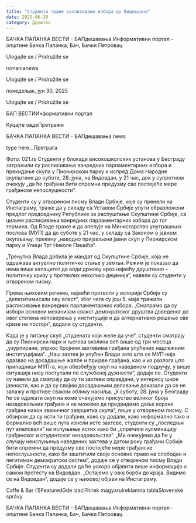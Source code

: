 ```yaml
---
title: "Студенти траже расписивање избора до Видовдана"
date: 2025-06-30
category: Друштво
---
```


БАЧКА ПАЛАНКА ВЕСТИ - БАПдешавања Информативни портал - општине Бачка Паланка, Бач, Бачки Петровац

Ulogujte se / Pridružite se

romanianews

Ulogujte se / Pridružite se

понедељак, јун 30, 2025

Ulogujte se / Pridružite se

БАП ВЕСТИИнформативни портал

Куцајте овдеПретражи

БАЧКА ПАЛАНКА ВЕСТИ - БАПдешавања news

type here...Претрага

Фото: 021.rs
            Студенти у блокади високошколских установа у Београду затражили су расписивање ванредних парламентарних избора и прекидање скупа у Пионирском парку и испред Дома Народне скупштине до суботе, 28. јуна, на Видовдан, у 21 час, док у супротном очекују „да ће грађани бити спремни предузму све постојеће мере грађанске непослушности“.

Студенти су у отвореном писму Влади Србије, које су пренели на Инстаграму, траже да у складу са Уставом Србије упути образложени предлог председнику Републике за распуштање Скупштине Србије, са циљем расписивања ванредних парламентарних избора до тог термина.
Од Владе траже и да апелује на Министарство унутрашњих послова (МУП) да до суботе у 21 час, у складу са Законом о јавном окупљању, прекину „наводно пријављени јавни скуп у Пионирском парку и Улици Трг Николе Пашића“.


„Тренутна Влада добила је мандат од Скупштине Србије, која не одражава актуелно политичко стање у земљи. Режим је показао да нема више капацитет да води државу кроз највећу друштвено – политичку кризу у протеклих неколико деценија“, навели су студенти у отвореном писму.


Према њиховим речима, највећи протести у историји Србије су „делегитимисали ову власт“, због чега су још 5. маја тражили расписивање ванредних парламентарних избора.
„Сматрамо да су избори основни механизам сваког демократског друштва доведеног до овог степена неповерења у институције и да алтернативно решење ове кризе не постоји“, додали су студенти.


Када је у питању скуп „студената који желе да уче“, студенти сматрају да су Пионирски парк и његова околина већ више од три месеца „узурпирани, упркос бројним захтевима грађана упућених надлежним институцијама“.
„Наш захтев је упућен Влади зато што се МУП није одазвао на досадашње жалбе и пријаве грађана, као и из разлога што припадници МУП-а, који обезбеђују скуп на наведеном подручју, у више ситуација нису поступали по службеној дужности“, додаје се.
Студенти су навели да сматрају да су ти захтеви оправдани, у интересу шире јавности, као и да су својим досадашњим деловање доказали да се не залажу и противе сваком облику насиља.
„У суботу, 28. јуна у Београду ће се одржати скуп на коме очекујемо присуство великог броја незадовољних грађана и не можемо да предвидимо даље кораке грађана након званичног завршетка скупа“, пише у отвореном писму.
С обзиром да су исти ти грађани, како су додали, како неформално тако и формално већ више пута изнели исте захтеве, студенти су „последњи пут апеловали“ на испуњење истих како би „спречили кулминацију грађанског и студентског незадовољства“.
„Ми очекујемо да ће у случају неиспуњења наведених захтева у датом року грађани Србије бити спремни да предузму све постојеће мере грађанске непослушности, како би заштитили своје основно право на слободан и легитиман демократски систем“, додаје се у отвореном писму Влади Србије.
Студенти су додали да ће ускоро објавити више информација о самом протесту на Видовдан.
„Остајемо у овој борби до краја. Видимо се на Видовдан“, додаје се у њиховој објави на Инстаграму.

Caffe & Bar (1)FeaturedGde izaći?hírek magyarulreklamna tablaSlovenské správy

БАЧКА ПАЛАНКА ВЕСТИ - БАПдешавања Информативни портал - општине Бачка Паланка, Бач, Бачки Петровац
